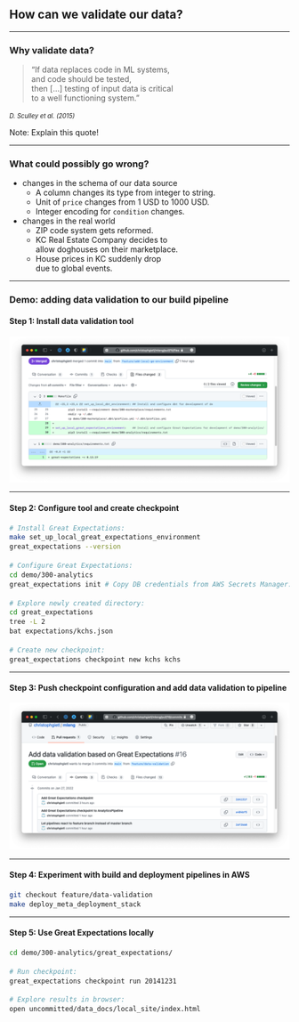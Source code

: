 ## How can we validate our data?

---

### Why validate data?

> &ldquo;If data replaces code in ML systems,<br/>
> and code should be tested,<br/>
> then [&hellip;] testing of input data is critical<br/>
> to a well functioning system.&rdquo;

<cite style="font-size:0.8em">D. Sculley et al. (2015)</cite>

Note: Explain this quote!

---

### What could possibly go wrong?

- changes in the schema of our data source
    - A column changes its type from integer to string.
    - Unit of `price` changes from 1 USD to 1000 USD.
    - Integer encoding for `condition` changes.
- changes in the real world <!-- .element: class="fragment" -->
    - ZIP code system gets reformed.
    - KC Real Estate Company decides to<br/>allow doghouses on their marketplace.
    - House prices in KC suddenly drop<br/>due to global events.

---

### Demo: adding data validation to our build pipeline

#### Step 1: Install data validation tool

[![Merged pull request for adding local environment for Great Expectations](images/add-local-great-expectations-environment.png)](https://github.com/christophgietl/mleng/pull/15/files)

---

#### Step 2: Configure tool and create checkpoint

```bash
# Install Great Expectations:
make set_up_local_great_expectations_environment
great_expectations --version

# Configure Great Expectations:
cd demo/300-analytics
great_expectations init # Copy DB credentials from AWS Secrets Manager.

# Explore newly created directory:
cd great_expectations
tree -L 2
bat expectations/kchs.json

# Create new checkpoint:
great_expectations checkpoint new kchs kchs
```

---

#### Step 3: Push checkpoint configuration and add data validation to pipeline

[![Pull request for adding data validation to pipeline](images/add-data-validation.png)](https://github.com/christophgietl/mleng/pull/16/commits)

---

#### Step 4: Experiment with build and deployment pipelines in AWS

```bash
git checkout feature/data-validation
make deploy_meta_deployment_stack
```

---

#### Step 5: Use Great Expectations locally

```bash
cd demo/300-analytics/great_expectations/

# Run checkpoint:
great_expectations checkpoint run 20141231

# Explore results in browser:
open uncommitted/data_docs/local_site/index.html
```
